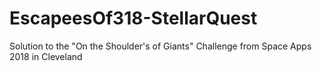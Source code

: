 # EscapeesOf318-StellarQuest
Solution to the "On the Shoulder's of Giants" Challenge from Space Apps 2018 in Cleveland
